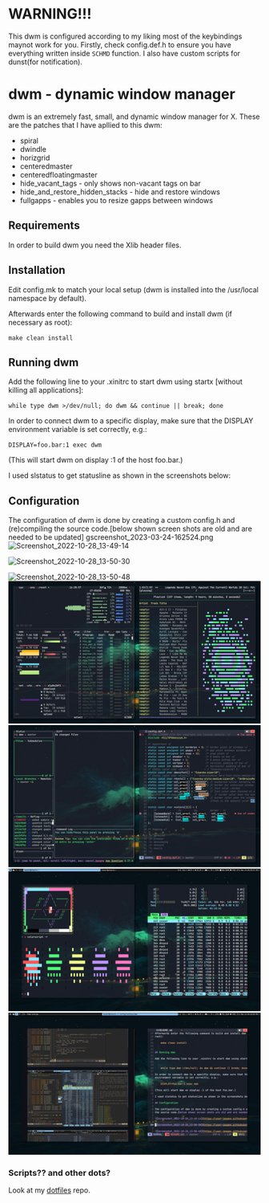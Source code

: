 # WARNING!!!
This dwm is configured according to my liking most of the keybindings maynot work for you.
Firstly, check config.def.h to ensure you have everything written inside `SCHMD` function. 
I also have custom scripts for dunst(for notification).

# dwm - dynamic window manager

dwm is an extremely fast, small, and dynamic window manager for X. These are the
patches that I have apllied to this dwm:

   - spiral 
   - dwindle 
   - horizgrid 
   - centeredmaster 
   - centeredfloatingmaster
   - hide_vacant_tags - only shows non-vacant tags on bar
   - hide_and_restore_hidden_stacks - hide and restore windows
   - fullgapps - enables you to resize gapps between windows


## Requirements

In order to build dwm you need the Xlib header files.

## Installation

Edit config.mk to match your local setup (dwm is installed into the /usr/local
namespace by default).

Afterwards enter the following command to build and install dwm (if necessary as
root):

    make clean install
    

## Running dwm

Add the following line to your .xinitrc to start dwm using startx [without killing all applications]:


    while type dwm >/dev/null; do dwm && continue || break; done

In order to connect dwm to a specific display, make sure that the DISPLAY
environment variable is set correctly, e.g.:

    DISPLAY=foo.bar:1 exec dwm

(This will start dwm on display :1 of the host foo.bar.)

I used slstatus to get statusline as shown in the screenshots below:

## Configuration

The configuration of dwm is done by creating a custom config.h and (re)compiling
the source code.[below shown screen shots are old and are needed to be updated]
gscreenshot_2023-03-24-162524.png
![Screenshot_2022-10-28_13-49-14](https://user-images.githubusercontent.com/93041325/198539809-2f1c76fc-6787-4f14-b555-fbf6405fbb07.png)

![Screenshot_2022-10-28_13-50-30](https://user-images.githubusercontent.com/93041325/198539844-be45a490-d7bc-41ab-9825-9c1d558fa204.png)

![Screenshot_2022-10-28_13-50-48](https://user-images.githubusercontent.com/93041325/198539863-7ab4b233-7c61-4a78-be9a-c6407e36f873.png)
![screenshot1](./screenshots/gscreenshot_2023-03-24-162104.png)
![screenshot1](./screenshots/gscreenshot_2023-03-24-162328.png)
![screenshot1](./screenshots/gscreenshot_2023-03-24-162524.png)
![screenshot1](./screenshots/gscreenshot_2023-03-24-162606.png)

### Scripts?? and other dots?

Look at my [dotfiles](https://github.com/razzat008/dotfiles) repo.
